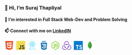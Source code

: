 ### 👋 Hi, I’m Suraj Thapliyal
#### 👀 I’m interested in Full Stack Web-Dev and Problem Solving
#### 📫 Connect with me on [LinkedIN](https://www.linkedin.com/in/surajthapliyal/)  

<div>
  <img src="https://github.com/devicons/devicon/blob/master/icons/html5/html5-original.svg" title="HTML5" alt="HTML" width="30" height="30"/>&nbsp;
  <img src="https://github.com/devicons/devicon/blob/master/icons/javascript/javascript-original.svg" title="JavaScript" alt="JavaScript" width="30"height="30"/>&nbsp;
  <img src="https://github.com/devicons/devicon/blob/master/icons/react/react-original-wordmark.svg" title="React" alt="React" width="30" height="30"/>&nbsp;
   <img src="https://github.com/devicons/devicon/blob/master/icons/css3/css3-plain-wordmark.svg"  title="CSS3" alt="CSS" width="30" height="30"/>&nbsp;
  <img src="https://github.com/devicons/devicon/blob/master/icons/nodejs/nodejs-original.svg" title="NodeJS" alt="NodeJS" width="30" height="30"/>&nbsp;
  <img src="https://github.com/devicons/devicon/blob/master/icons/redux/redux-original.svg" title="Redux" alt="Redux" width="30" height="30"/>&nbsp;
  <img src="https://github.com/devicons/devicon/blob/master/icons/typescript/typescript-original.svg" title="Typescript" alt="Typescript" width="30" height="30"/>&nbsp;
  <img src="https://github.com/devicons/devicon/blob/master/icons/mongodb/mongodb-original.svg" title="mongodb" alt="mongodb" width="30" height="30"/>&nbsp;
</div>



<!---
surajthapliyal/surajthapliyal is a ✨ special ✨ repository because its `README.md` (this file) appears on your GitHub profile.
You can click the Preview link to take a look at your changes.
--->
